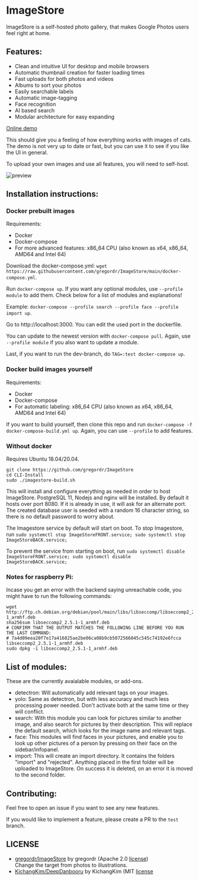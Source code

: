 # ImageStore

ImageStore is a self-hosted photo gallery, that makes Google Photos users feel right at home.

## Features:
- Clean and intuitive UI for desktop and mobile browsers
- Automatic thumbnail creation for faster loading times
- Fast uploads for both photos and videos
- Albums to sort your photos
- Easily searchable labels
- Automatic image-tagging
- Face recognition
- AI based search
- Modular architecture for easy expanding

[Online demo](https://gregordr.github.io/ImageStore/)

This should give you a feeling of how everything works with images of cats. The demo is not very up to date or fast, but you can use it to see if you like the UI in general.

To upload your own images and use all features, you will need to self-host.

![preview](https://imgur.com/0yZQ7c7.jpg)

## Installation instructions:

### Docker prebuilt images

Requirements:

 - Docker
 - Docker-compose
 - For more advanced features: x86_64 CPU (also known as x64, x86_64, AMD64 and Intel 64)

Download the docker-compose.yml: ```wget https://raw.githubusercontent.com/gregordr/ImageStore/main/docker-compose.yml```.

Run ```docker-compose up```. If you want any optional modules, use ```--profile module``` to add them. Check below for a list of modules and explanations! 

Example: ```docker-compose --profile search --profile face --profile import up```.

Go to http://localhost:3000. You can edit the used port in the dockerfile.

You can update to the newest version with ```docker-compose pull```. Again, use ```--profile module``` if you also want to update a module. 

Last, if you want to run the dev-branch, do ```TAG=:test docker-compose up```.

### Docker build images yourself

Requirements:
 - Docker
 - Docker-compose
 - For automatic labeling: x86_64 CPU (also known as x64, x86_64, AMD64 and Intel 64)

If you want to build yourself, then clone this repo and run ```docker-compose -f docker-compose-build.yml up```. Again, you can use ```--profile``` to add features.

### Without docker
Requires Ubuntu 18.04/20.04.

```
git clone https://github.com/gregordr/ImageStore
cd CLI-Install
sudo ./imagestore-build.sh
```
This will install and configure everything as needed in order to host ImageStore. PostgreSQL 11, Nodejs and nginx will be installed.
By default it hosts over port 8080. If it is already in use, it will ask for an alternate port. The created database user is seeded with a random 16 character string, so there is no default password to worry about. 

The Imagestore service by default will start on boot. To stop Imagestore, run
```sudo systemctl stop ImageStoreFRONT.service; sudo systemctl stop ImageStoreBACK.service;```

To prevent the service from starting on boot, run 
```sudo systemctl disable ImageStoreFRONT.service; sudo systemctl disable ImageStoreBACK.service;```

### Notes for raspberry Pi:

Incase you get an error with the backend saying unreachable code, you might have to run the following commands:

```
wget http://ftp.ch.debian.org/debian/pool/main/libs/libseccomp/libseccomp2_2.5.1-1_armhf.deb
sha256sum libseccomp2_2.5.1-1_armhf.deb
# CONFIRM THAT THE OUTPUT MATCHES THE FOLLOWING LINE BEFORE YOU RUN THE LAST COMMAND:
# 7a4d09eea20f7e17a416825ae2be06ca08b9cb5072566045c545c74192e6fcca  libseccomp2_2.5.1-1_armhf.deb
sudo dpkg -i libseccomp2_2.5.1-1_armhf.deb
```
## List of modules:

These are the currently avaialable modules, or add-ons. 
- detectron: Will automatically add relevant tags on your images.
- yolo: Same as detectron, but with less accuracy and much less processing power needed. Don't activate both at the same time or they will conflict. 
- search: With this module you can look for pictures similar to another image, and also search for pictures by their description. This will replace the default search, which looks for the image name and relevant tags.
- face: This modules will find faces in your pictures, and enable you to look up other pictures of a person by pressing on their face on the sidebar/infopanel.
- import: This will create an import directory. It contains the folders "import" and "rejected". Anything placed in the first folder will be uploaded to ImageStore. On success it is deleted, on an error it is moved to the second folder.
## Contributing:

Feel free to open an issue if you want to see any new features.

If you would like to implement a feature, please create a PR to the ```test``` branch.


## LICENSE
* [gregordr/ImageStore](https://github.com/gregordr/ImageStore) by gregordr (Apache 2.0 [license](https://www.apache.org/licenses/LICENSE-2.0))  
Change the target from photos to illustrations.
* [KichangKim/DeepDanbooru](https://github.com/KichangKim/DeepDanbooru) by KichangKim (MIT [license](https://opensource.org/licenses/mit-license.php)
